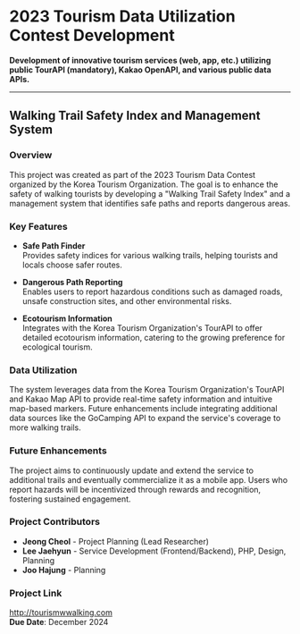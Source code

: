 # 2023 Tourism Data Utilization Contest Development
**Development of innovative tourism services (web, app, etc.) utilizing public TourAPI (mandatory), Kakao OpenAPI, and various public data APIs.**

---

## Walking Trail Safety Index and Management System

### Overview
This project was created as part of the 2023 Tourism Data Contest organized by the Korea Tourism Organization. The goal is to enhance the safety of walking tourists by developing a "Walking Trail Safety Index" and a management system that identifies safe paths and reports dangerous areas.

### Key Features
- **Safe Path Finder**  
  Provides safety indices for various walking trails, helping tourists and locals choose safer routes.
  
- **Dangerous Path Reporting**  
  Enables users to report hazardous conditions such as damaged roads, unsafe construction sites, and other environmental risks.
  
- **Ecotourism Information**  
  Integrates with the Korea Tourism Organization's TourAPI to offer detailed ecotourism information, catering to the growing preference for ecological tourism.

### Data Utilization
The system leverages data from the Korea Tourism Organization's TourAPI and Kakao Map API to provide real-time safety information and intuitive map-based markers. Future enhancements include integrating additional data sources like the GoCamping API to expand the service's coverage to more walking trails.

### Future Enhancements
The project aims to continuously update and extend the service to additional trails and eventually commercialize it as a mobile app. Users who report hazards will be incentivized through rewards and recognition, fostering sustained engagement.

### Project Contributors
- **Jeong Cheol** - Project Planning (Lead Researcher)
- **Lee Jaehyun** - Service Development (Frontend/Backend), PHP, Design, Planning
- **Joo Hajung** - Planning

### Project Link
http://tourismwwalking.com  
**Due Date**: December 2024

